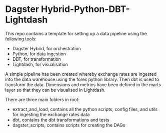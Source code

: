 # Dagster Hybrid-Python-DBT-Lightdash
This repo contains a template for setting up a data pipeline using the following tools:
- Dagster Hybrid, for orchestration
- Python, for data ingestion
- DBT, for transformation
- Lightdash, for visualisation

A simple pipeline has been created whereby exchange rates are ingested into the data warehouse using
the forex python library. Then dbt is used to transform the data. Dimensions and metrics have been
defined in the marts layer so that they can be visualised in Lightdash.

There are three main folders in root:
- extract_and_load, contains all the python scripts, config files, and utils for ingesting the
exchange rates data
- dbt, contains the dbt transformations and tests
- dagster_scripts, contains scripts for creating the DAGs
